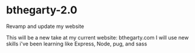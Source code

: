 # bthegarty-2.0
Revamp and update my website 

This will be a new take at my current website: bthegarty.com
I will use new skills i've been learning like Express, Node, pug, and sass
